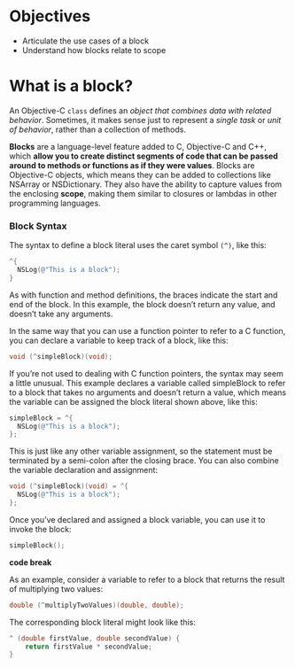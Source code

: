 # Objectives
* Articulate the use cases of a block
* Understand how blocks relate to scope

# What is a block?

An Objective-C `class` defines an *object that combines data with related behavior*. Sometimes, it makes sense just to represent a *single task* or *unit of behavior*, rather than a collection of methods.

**Blocks** are a language-level feature added to C, Objective-C and C++, which **allow you to create distinct segments of code that can be passed around to methods or functions as if they were values**. Blocks are Objective-C objects, which means they can be added to collections like NSArray or NSDictionary. They also have the ability to capture values from the enclosing **scope**, making them similar to closures or lambdas in other programming languages.

### Block Syntax
The syntax to define a block literal uses the caret symbol `(^)`, like this:
```objective-c
^{
  NSLog(@"This is a block");
}
```

As with function and method definitions, the braces indicate the start and end of the block. In this example, the block doesn’t return any value, and doesn’t take any arguments.

In the same way that you can use a function pointer to refer to a C function, you can declare a variable to keep track of a block, like this:

```objective-c
void (^simpleBlock)(void);
```

If you’re not used to dealing with C function pointers, the syntax may seem a little unusual. This example declares a variable called simpleBlock to refer to a block that takes no arguments and doesn’t return a value, which means the variable can be assigned the block literal shown above, like this:

```objective-c
simpleBlock = ^{
  NSLog(@"This is a block");
};
```

This is just like any other variable assignment, so the statement must be terminated by a semi-colon after the closing brace. You can also combine the variable declaration and assignment:

```objective-c
void (^simpleBlock)(void) = ^{
  NSLog(@"This is a block");
};
```

Once you’ve declared and assigned a block variable, you can use it to invoke the block:
```objective-c
simpleBlock();
```

**code break**

As an example, consider a variable to refer to a block that returns the result of multiplying two values:

```objective-c
double (^multiplyTwoValues)(double, double);
```

The corresponding block literal might look like this:
```objective-c
^ (double firstValue, double secondValue) {
    return firstValue * secondValue;
}
```
